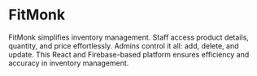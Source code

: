 # FitMonk
 FitMonk simplifies inventory management. Staff access product details, quantity, and price effortlessly. Admins control it all: add, delete, and update. This React and Firebase-based platform ensures efficiency and accuracy in inventory management.
